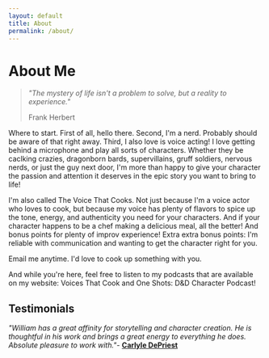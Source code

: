 ```yaml
---
layout: default
title: About
permalink: /about/
---
```


# About Me

> _"The mystery of life isn't a problem to solve, but a reality to experience."_
>
> Frank Herbert

Where to start. First of all, hello there. Second, I'm a nerd. Probably should be aware of that right away. Third, I also love is voice acting! I love getting behind a microphone and play all sorts of characters. Whether they be caclking crazies, dragonborn bards, supervillains, gruff soldiers, nervous nerds, or just the guy next door, I'm more than happy to give your character the passion and attention it deserves in the epic story you want to bring to life! 

I'm also called The Voice That Cooks. Not just because I'm a voice actor who loves to cook, but because my voice has plenty of flavors to spice up the tone, energy, and authenticity you need for your characters. And if your character happens to be a chef making a delicious meal, all the better! And bonus points for plenty of improv experience! Extra extra bonus points: I'm reliable with communication and wanting to get the character right for you. 

Email me anytime. I'd love to cook up something with you. 

And while you're here, feel free to listen to my podcasts that are available on my website: Voices That Cook and One Shots: D&D Character Podcast! 

## Testimonials

_"William has a great affinity for storytelling and character creation. He is thoughtful in his work and brings a great energy to everything he does. Absolute pleasure to work with."_- **[Carlyle DePriest](https://www.carlyledepriest.com/)**
